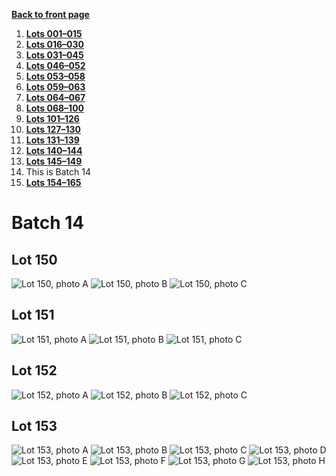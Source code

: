 [**Back to front page**](/README.md)
1.  [**Lots 001&ndash;015**](./Batch-01.md)
2.  [**Lots 016&ndash;030**](./Batch-02.md)
3.  [**Lots 031&ndash;045**](./Batch-03.md)
4.  [**Lots 046&ndash;052**](./Batch-04.md)
5.  [**Lots 053&ndash;058**](./Batch-05.md)
6.  [**Lots 059&ndash;063**](./Batch-06.md)
7.  [**Lots 064&ndash;067**](./Batch-07.md)
8.  [**Lots 068&ndash;100**](./Batch-08.md)
9.  [**Lots 101&ndash;126**](./Batch-09.md)
10. [**Lots 127&ndash;130**](./Batch-10.md)
11. [**Lots 131&ndash;139**](./Batch-11.md)
12. [**Lots 140&ndash;144**](./Batch-12.md)
13. [**Lots 145&ndash;149**](./Batch-13.md)
14. This is Batch 14
15. [**Lots 154&ndash;165**](./Batch-15.md)

# Batch 14
<section>
    <h2>Lot 150</h2>
    <img src="../pic/train-150a.jpg" alt="Lot 150, photo A">
    <img src="../pic/train-150b.jpg" alt="Lot 150, photo B">
    <img src="../pic/train-150c.jpg" alt="Lot 150, photo C">
</section>
<section>
    <h2>Lot 151</h2>
    <img src="../pic/train-151a.jpg" alt="Lot 151, photo A">
    <img src="../pic/train-151b.jpg" alt="Lot 151, photo B">
    <img src="../pic/train-151c.jpg" alt="Lot 151, photo C">
</section>
<section>
    <h2>Lot 152</h2>
    <img src="../pic/train-152a.jpg" alt="Lot 152, photo A">
    <img src="../pic/train-152b.jpg" alt="Lot 152, photo B">
    <img src="../pic/train-152c.jpg" alt="Lot 152, photo C">
</section>
<section>
    <h2>Lot 153</h2>
    <img src="../pic/train-153a.jpg" alt="Lot 153, photo A">
    <img src="../pic/train-153b.jpg" alt="Lot 153, photo B">
    <img src="../pic/train-153c.jpg" alt="Lot 153, photo C">
    <img src="../pic/train-153d.jpg" alt="Lot 153, photo D">
    <img src="../pic/train-153e.jpg" alt="Lot 153, photo E">
    <img src="../pic/train-153f.jpg" alt="Lot 153, photo F">
    <img src="../pic/train-153g.jpg" alt="Lot 153, photo G">
    <img src="../pic/train-153h.jpg" alt="Lot 153, photo H">
</section>